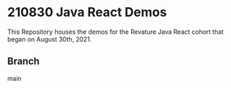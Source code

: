# 210830 Java React Demos

This Repository houses the demos for the Revature Java React cohort that began on August 30th, 2021.

## Branch
main